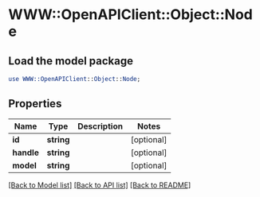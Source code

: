 # WWW::OpenAPIClient::Object::Node

## Load the model package
```perl
use WWW::OpenAPIClient::Object::Node;
```

## Properties
Name | Type | Description | Notes
------------ | ------------- | ------------- | -------------
**id** | **string** |  | [optional] 
**handle** | **string** |  | [optional] 
**model** | **string** |  | [optional] 

[[Back to Model list]](../README.md#documentation-for-models) [[Back to API list]](../README.md#documentation-for-api-endpoints) [[Back to README]](../README.md)



